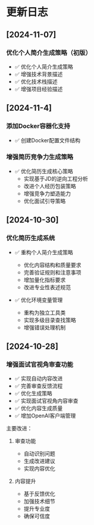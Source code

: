# 更新日志

## [2024-11-07]
### 优化个人简介生成策略（初版）
- ✅ 优化个人简介生成策略
- ✅ 增强技术背景描述
- ✅ 优化技术栈描述
- ✅ 增强项目经验描述

## [2024-11-4]
### 添加Docker容器化支持
- ✅ 创建Docker配置文件结构

### 增强简历竞争力生成策略
- ✅ 优化简历生成核心策略
  - 实现基于JD的逆向工程分析
  - 改进个人经历包装策略
  - 增强竞争力塑造能力
  - 优化面试引导策略

## [2024-10-30]
### 优化简历生成系统
- ✅ 重构个人简介生成策略
  - 优化内容结构和质量要求
  - 完善验证规则和注意事项
  - 增加量化指标要求
  - 改进专业性表述规范

- ✅ 优化环境变量管理
  - 重构为独立工具类
  - 实现多级目录查找策略
  - 增强错误处理机制

## [2024-10-28]
### 增强面试官视角审查功能
- ✅ 实现自动内容改进
- ✅ 完善审查反馈流程
- ✅ 优化生成策略
- ✅ 实现面试官视角内容审查
- ✅ 优化内容生成质量
- ✅ 增加OpenAI客户端管理

主要改进：
1. 审查功能
   - 自动识别问题
   - 生成改进建议
   - 实现内容优化
   
2. 内容提升
   - 基于反馈优化
   - 加强技术细节
   - 提升专业度
   - 确保可信度




